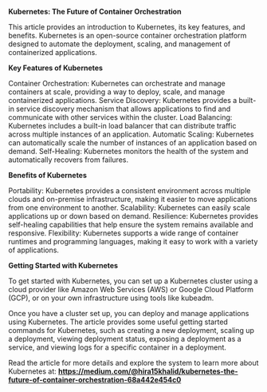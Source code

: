 **Kubernetes: The Future of Container Orchestration**

This article provides an introduction to Kubernetes, its key features, and benefits. Kubernetes is an open-source container orchestration platform designed to automate the deployment, scaling, and management of containerized applications.


**Key Features of Kubernetes**

Container Orchestration: Kubernetes can orchestrate and manage containers at scale, providing a way to deploy, scale, and manage containerized applications.
Service Discovery: Kubernetes provides a built-in service discovery mechanism that allows applications to find and communicate with other services within the cluster.
Load Balancing: Kubernetes includes a built-in load balancer that can distribute traffic across multiple instances of an application.
Automatic Scaling: Kubernetes can automatically scale the number of instances of an application based on demand.
Self-Healing: Kubernetes monitors the health of the system and automatically recovers from failures.


**Benefits of Kubernetes**

Portability: Kubernetes provides a consistent environment across multiple clouds and on-premise infrastructure, making it easier to move applications from one environment to another.
Scalability: Kubernetes can easily scale applications up or down based on demand.
Resilience: Kubernetes provides self-healing capabilities that help ensure the system remains available and responsive.
Flexibility: Kubernetes supports a wide range of container runtimes and programming languages, making it easy to work with a variety of applications.


**Getting Started with Kubernetes**

To get started with Kubernetes, you can set up a Kubernetes cluster using a cloud provider like Amazon Web Services (AWS) or Google Cloud Platform (GCP), or on your own infrastructure using tools like kubeadm.

Once you have a cluster set up, you can deploy and manage applications using Kubernetes. The article provides some useful getting started commands for Kubernetes, such as creating a new deployment, scaling up a deployment, viewing deployment status, exposing a deployment as a service, and viewing logs for a specific container in a deployment.

Read the article for more details and explore the system to learn more about Kubernetes at:
**https://medium.com/@hira15khalid/kubernetes-the-future-of-container-orchestration-68a442e454c0**


